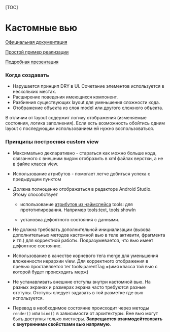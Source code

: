 [TOC]

# Кастомные вью

[Официальная документация][docs]

[Простой пример реализации][ex]

[Подробная презентация][presentation]

### Когда создавать

* Нарушается принцип DRY в UI. Сочетание элементов используется в нескольких местах.
* Расширение поведения имеющихся компонент.
* Разбиения существующих layout для уменьшения сложности кода.
* Отображение объекта из слоя model или другого сложного объекта.

В отличии от layout содержит логику отображения (изменяемые состояния,
логика заполнения). Если есть возможность обойтись одним layout c последующим
использованием <include> ей нужно воспользоваться.

### Принципы построения custom view

- Максимально декларативно -  стараться как можно больше кода, связанного
с внешним видом отобразить в xml файлах верстки, а не в файле класса view.

- Использование атрибутов - помогает легче добиться успеха с предыдущим пунктом

- Должна полноценно отображаться в редакторе Android Studio.
Этому способствует

    - использование [атрибутов из нэймспейса][tools] tools: для прототипирования.
Например tools:text, tools:showIn

    - установка дефолтного состояния с данными.

- Не должна требовать дополнительной инициализации (вызова дополнительных
методов кастомной вью в теле активити, фрагмента и тп.) для корректной работы.
Подразумевается, что вью имеет дефолтное состояние.

- Использование в качестве корневого тега merge для уменьшения вложенности
иерархии view. Для корректного отображения в превью проставляется тег
tools:parentTag =(имя класса той вью с которой будет происходить мерж)

- Не устанавливать внешние отступы внутри кастомной вью. На разных экранах
и размерах экрана часто требуются разные отступы. Отступы следует задавать
в той разметке где вью используется.

- Перевод в необходимое состояние происходит через методы `render()` или
`bind()` в зависимости от архитектуры. Вне вью могут быть доступны только листнеры.
**Запрещается взаимодейтсвовать с внутренними свойствами вью напрямую**.


[docs]: https://developer.android.com/guide/topics/ui/custom-components
[ex]: https://gist.github.com/icebail/737f39d6cad140c0a83c4764f5fb0bd8
[presentation]: https://docs.google.com/presentation/d/1_C1fmfLtJYkSzvoa2O3fsUtPrQ7EDr_LIb60pqWU854/edit#slide=id.g114ed9bf1d_0_51
[tools]: https://android.jlelse.eu/tools-attributes-hidden-gems-of-android-studio-d7451b194e0b
